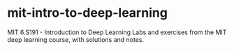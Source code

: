 # mit-intro-to-deep-learning
MIT 6.S191 - Introduction to Deep Learning Labs and exercises from the MIT deep learning course, with solutions and notes.
